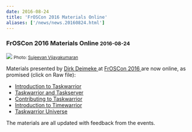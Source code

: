 ```yaml
---
date: 2016-08-24
title: 'FrOSCon 2016 Materials Online'
aliases: ['/news/news.20160824.html']
---
```

<div class="col-md-8 main">
 <div class="row">
  <h3>
   FrOSCon 2016 Materials Online
   <small>
    2016-08-24
   </small>
  </h3>
  <p>
   <img class="img-responsive" src="/news/images/froscon.jpg"/>
   <small>
    Photo:
    <a href="https://twitter.com/svijee">
     Sujeevan Vijayakumaran
    </a>
   </small>
  </p>
  <p>
   Materials presented by
   <a href="https://www.deimeke.net/dirk/blog/">
    Dirk Deimeke
   </a>
   at
   <a href="https://www.froscon.de/">
    FrOSCon 2016
   </a>
   are now online, as promised (click on Raw file):
   <ul>
    <li>
     <a href="https://git.tasktools.org/projects/ST/repos/guides/browse/20160821_de_froscon-Introduction_to_Taskwarrior/tw-froscon16_introtw.pdf">
      Introduction to Taskwarrior
     </a>
    </li>
    <li>
     <a href="https://git.tasktools.org/projects/ST/repos/guides/browse/20160820_de_froscon-Taskwarrior_and_Taskserver/tw-froscon16_tw+td.pdf">
      Taskwarrior and Taskserver
     </a>
    </li>
    <li>
     <a href="https://git.tasktools.org/projects/ST/repos/guides/browse/20160820_de_froscon-Contributing_to_Taskwarrior/tw-froscon16_contribtw.pdf">
      Contributing to Taskwarrior
     </a>
    </li>
    <li>
     <a href="https://git.tasktools.org/projects/ST/repos/guides/browse/20160820_de_froscon-Introduction_to_Timewarrior/tw-froscon16_introtimew.pdf">
      Introduction to Timewarrior
     </a>
    </li>
    <li>
     <a href="https://git.tasktools.org/projects/ST/repos/guides/browse/20160820_de_froscon-Taskwarrior_Universe/tw-froscon16_twuniverse.pdf">
      Taskwarrior Universe
     </a>
    </li>
   </ul>
  </p>
  <p>
   The materials are all updated with feedback from the events.
  </p>
  <br/>
  <br/>
 </div>
</div>

